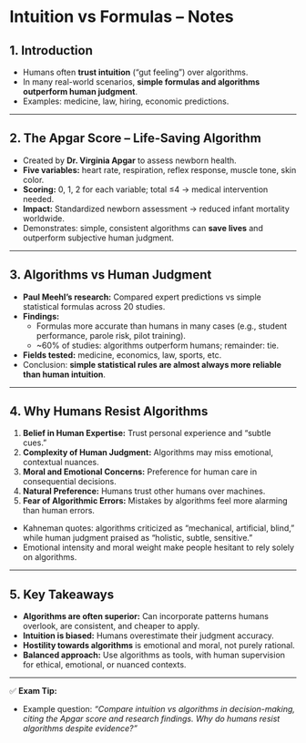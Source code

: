 # Intuition vs Formulas – Notes

## 1. Introduction

- Humans often **trust intuition** (“gut feeling”) over algorithms.
- In many real-world scenarios, **simple formulas and algorithms outperform human judgment**.
- Examples: medicine, law, hiring, economic predictions.

---

## 2. The Apgar Score – Life-Saving Algorithm

- Created by **Dr. Virginia Apgar** to assess newborn health.
- **Five variables:** heart rate, respiration, reflex response, muscle tone, skin color.
- **Scoring:** 0, 1, 2 for each variable; total ≤4 → medical intervention needed.
- **Impact:** Standardized newborn assessment → reduced infant mortality worldwide.
- Demonstrates: simple, consistent algorithms can **save lives** and outperform subjective human judgment.

---

## 3. Algorithms vs Human Judgment

- **Paul Meehl’s research:** Compared expert predictions vs simple statistical formulas across 20 studies.
- **Findings:**
    - Formulas more accurate than humans in many cases (e.g., student performance, parole risk, pilot training).
    - ~60% of studies: algorithms outperform humans; remainder: tie.
- **Fields tested:** medicine, economics, law, sports, etc.
- Conclusion: **simple statistical rules are almost always more reliable than human intuition**.

---

## 4. Why Humans Resist Algorithms

1. **Belief in Human Expertise:** Trust personal experience and “subtle cues.”
2. **Complexity of Human Judgment:** Algorithms may miss emotional, contextual nuances.
3. **Moral and Emotional Concerns:** Preference for human care in consequential decisions.
4. **Natural Preference:** Humans trust other humans over machines.
5. **Fear of Algorithmic Errors:** Mistakes by algorithms feel more alarming than human errors.

- Kahneman quotes: algorithms criticized as “mechanical, artificial, blind,” while human judgment praised as “holistic, subtle, sensitive.”
- Emotional intensity and moral weight make people hesitant to rely solely on algorithms.

---

## 5. Key Takeaways

- **Algorithms are often superior:** Can incorporate patterns humans overlook, are consistent, and cheaper to apply.
- **Intuition is biased:** Humans overestimate their judgment accuracy.
- **Hostility towards algorithms** is emotional and moral, not purely rational.
- **Balanced approach:** Use algorithms as tools, with human supervision for ethical, emotional, or nuanced contexts.

---

✅ **Exam Tip:**

- Example question: _“Compare intuition vs algorithms in decision-making, citing the Apgar score and research findings. Why do humans resist algorithms despite evidence?”_